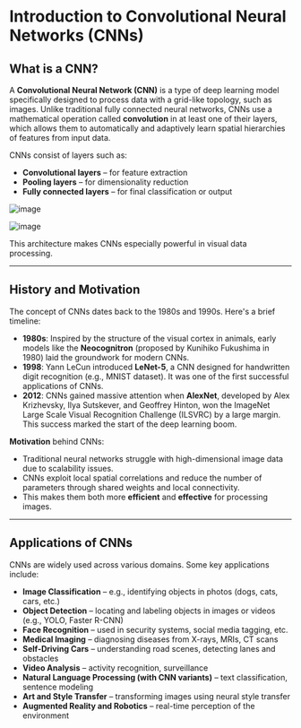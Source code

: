 # **Introduction to Convolutional Neural Networks (CNNs)**

## **What is a CNN?**

A **Convolutional Neural Network (CNN)** is a type of deep learning model specifically designed to process data with a grid-like topology, such as images. Unlike traditional fully connected neural networks, CNNs use a mathematical operation called **convolution** in at least one of their layers, which allows them to automatically and adaptively learn spatial hierarchies of features from input data.

CNNs consist of layers such as:
- **Convolutional layers** – for feature extraction
- **Pooling layers** – for dimensionality reduction
- **Fully connected layers** – for final classification or output

![image](https://github.com/user-attachments/assets/0faa5a4b-269b-4bec-99bc-c2763a4ec552)

![image](https://github.com/user-attachments/assets/10d56da3-e529-4594-abc8-95a4c2b028b7)

This architecture makes CNNs especially powerful in visual data processing.

---

## **History and Motivation**

The concept of CNNs dates back to the 1980s and 1990s. Here's a brief timeline:

- **1980s**: Inspired by the structure of the visual cortex in animals, early models like the **Neocognitron** (proposed by Kunihiko Fukushima in 1980) laid the groundwork for modern CNNs.
- **1998**: Yann LeCun introduced **LeNet-5**, a CNN designed for handwritten digit recognition (e.g., MNIST dataset). It was one of the first successful applications of CNNs.
- **2012**: CNNs gained massive attention when **AlexNet**, developed by Alex Krizhevsky, Ilya Sutskever, and Geoffrey Hinton, won the ImageNet Large Scale Visual Recognition Challenge (ILSVRC) by a large margin. This success marked the start of the deep learning boom.

**Motivation** behind CNNs:
- Traditional neural networks struggle with high-dimensional image data due to scalability issues.
- CNNs exploit local spatial correlations and reduce the number of parameters through shared weights and local connectivity.
- This makes them both more **efficient** and **effective** for processing images.

---

## **Applications of CNNs**

CNNs are widely used across various domains. Some key applications include:

- **Image Classification** – e.g., identifying objects in photos (dogs, cats, cars, etc.)
- **Object Detection** – locating and labeling objects in images or videos (e.g., YOLO, Faster R-CNN)
- **Face Recognition** – used in security systems, social media tagging, etc.
- **Medical Imaging** – diagnosing diseases from X-rays, MRIs, CT scans
- **Self-Driving Cars** – understanding road scenes, detecting lanes and obstacles
- **Video Analysis** – activity recognition, surveillance
- **Natural Language Processing (with CNN variants)** – text classification, sentence modeling
- **Art and Style Transfer** – transforming images using neural style transfer
- **Augmented Reality and Robotics** – real-time perception of the environment
